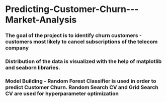 # Predicting-Customer-Churn---Market-Analysis

### The goal of the project is to identify churn customers - customers most likely to cancel subscriptions of the telecom company

### Distribution of the data is visualized with the help of matplotlib and seaborn libraries.

### Model Building - Random Forest Classifier is used in order to predict Customer Churn. Random Search CV and Grid Search CV are used for hyperparameter optimization
